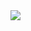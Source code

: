 <img src="https://github-readme-stats.vercel.app/api?username=cengizxturkes&&show_icons=true&title_color=ffffff&icon_color=bb2acf&text_color=daf7dc&bg_color=151515">
